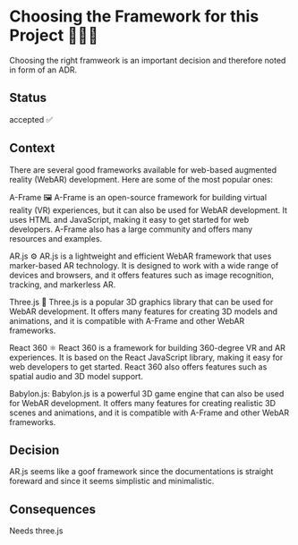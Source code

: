 # Choosing the Framework for this Project 👨🏽‍💻

Choosing the right framweork is an important decision and therefore noted in form of an ADR.

## Status

accepted ✅

## Context

There are several good frameworks available for web-based augmented reality (WebAR) development. Here are some of the most popular ones:

A-Frame 🖼️
A-Frame is an open-source framework for building virtual reality (VR) experiences, but it can also be used for WebAR development. It uses HTML and JavaScript, making it easy to get started for web developers. A-Frame also has a large community and offers many resources and examples.

AR.js ⚙️
AR.js is a lightweight and efficient WebAR framework that uses marker-based AR technology. It is designed to work with a wide range of devices and browsers, and it offers features such as image recognition, tracking, and markerless AR.

Three.js 🌳
Three.js is a popular 3D graphics library that can be used for WebAR development. It offers many features for creating 3D models and animations, and it is compatible with A-Frame and other WebAR frameworks.

React 360 ⚛
React 360 is a framework for building 360-degree VR and AR experiences. It is based on the React JavaScript library, making it easy for web developers to get started. React 360 also offers features such as spatial audio and 3D model support.

Babylon.js: Babylon.js is a powerful 3D game engine that can also be used for WebAR development. It offers many features for creating realistic 3D scenes and animations, and it is compatible with A-Frame and other WebAR frameworks.

## Decision

AR.js seems like a goof framework since the documentations is straight foreward and since it seems simplistic and minimalistic.

## Consequences

Needs three.js
